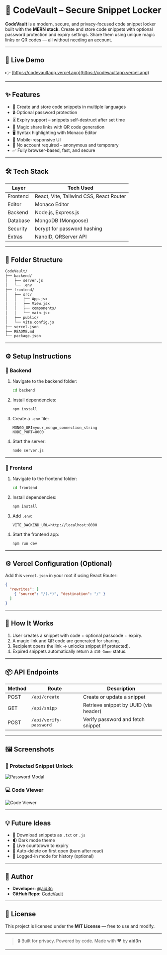 # 🚀 CodeVault – Secure Snippet Locker

**CodeVault** is a modern, secure, and privacy-focused code snippet locker built with the **MERN stack**.
Create and store code snippets with optional password protection and expiry settings. Share them using unique magic links or QR codes — all without needing an account.

---

## 🔗 Live Demo

👉 [https://codevaultapp.vercel.app](https://codevaultapp.vercel.app)

---

## ✨ Features

* 🧾 Create and store code snippets in multiple languages
* 🔒 Optional password protection
* ⏳ Expiry support – snippets self-destruct after set time
* 🔗 Magic share links with QR code generation
* 🖥️ Syntax highlighting with Monaco Editor
* 📱 Mobile-responsive UI
* 🚫 No account required – anonymous and temporary
* ✅ Fully browser-based, fast, and secure

---

## 🛠 Tech Stack

| Layer    | Tech Used                               |
| -------- | --------------------------------------- |
| Frontend | React, Vite, Tailwind CSS, React Router |
| Editor   | Monaco Editor                           |
| Backend  | Node.js, Express.js                     |
| Database | MongoDB (Mongoose)                      |
| Security | bcrypt for password hashing             |
| Extras   | NanoID, QRServer API                    |

---

## 📂 Folder Structure

```txt
CodeVault/
├── backend/
│   ├── server.js
│   └── .env
├── frontend/
│   ├── src/
│   │   ├── App.jsx
│   │   ├── View.jsx
│   │   ├── components/
│   │   └── main.jsx
│   ├── public/
│   └── vite.config.js
├── vercel.json
├── README.md
└── package.json
```

---

## ⚙️ Setup Instructions

### 🔧 Backend

1. Navigate to the backend folder:

   ```bash
   cd backend
   ```

2. Install dependencies:

   ```bash
   npm install
   ```

3. Create a `.env` file:

   ```env
   MONGO_URI=your_mongo_connection_string
   NODE_PORT=8000
   ```

4. Start the server:

   ```bash
   node server.js
   ```

---

### 🎨 Frontend

1. Navigate to the frontend folder:

   ```bash
   cd frontend
   ```

2. Install dependencies:

   ```bash
   npm install
   ```

3. Add `.env`:

   ```env
   VITE_BACKEND_URL=http://localhost:8000
   ```

4. Start the frontend app:

   ```bash
   npm run dev
   ```

---

## ⚙️ Vercel Configuration (Optional)

Add this `vercel.json` in your root if using React Router:

```json
{
  "rewrites": [
    { "source": "/(.*)", "destination": "/" }
  ]
}
```

---

## 🧠 How It Works

1. User creates a snippet with code + optional passcode + expiry.
2. A magic link and QR code are generated for sharing.
3. Recipient opens the link → unlocks snippet (if protected).
4. Expired snippets automatically return a `410 Gone` status.

---

## 📦 API Endpoints

| Method | Route                  | Description                           |
| ------ | ---------------------- | ------------------------------------- |
| POST   | `/api/create`          | Create or update a snippet            |
| GET    | `/api/snipp`           | Retrieve snippet by UUID (via header) |
| POST   | `/api/verify-password` | Verify password and fetch snippet     |

---

## 🖼️ Screenshots

### 🔐 Protected Snippet Unlock

![Password Modal](https://via.placeholder.com/800x400?text=CodeVault+Password+Unlock)

### 💻 Code Viewer

![Code Viewer](https://via.placeholder.com/800x400?text=CodeVault+Code+Editor)

---

## 💡 Future Ideas

* 💾 Download snippets as `.txt` or `.js`
* 🌓 Dark mode theme
* 🔄 Live countdown to expiry
* 🧪 Auto-delete on first open (burn after read)
* 🧠 Logged-in mode for history (optional)

---

## 🌟 Author

* **Developer:** [@aid3n](https://github.com/PaluskarAditya)
* **GitHub Repo:** [CodeVault](https://github.com/PaluskarAditya)

---

## 💼 License

This project is licensed under the **MIT License** — free to use and modify.

---

> 🔒 Built for privacy. Powered by code. Made with ❤️ by **aid3n**

---
